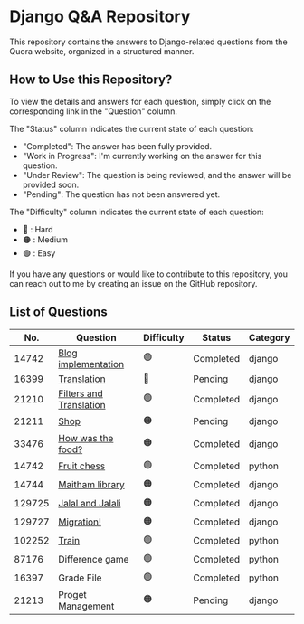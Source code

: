 # Django Q&A Repository

This repository contains the answers to Django-related questions from the Quora website, organized in a structured manner.



## How to Use this Repository?

To view the details and answers for each question, simply click on the corresponding link in the "Question" column.

The "Status" column indicates the current state of each question:
- "Completed": The answer has been fully provided.
- "Work in Progress": I'm currently working on the answer for this question.
- "Under Review": The question is being reviewed, and the answer will be provided soon.
- "Pending": The question has not been answered yet.

The "Difficulty" column indicates the current state of each question:
- 🔴 : Hard
- 🟠 : Medium
- 🟢 : Easy

If you have any questions or would like to contribute to this repository, you can reach out to me by creating an issue on the GitHub repository.

## List of Questions

| No. | Question | Difficulty | Status | Category |
| --- | --- | --- | --- | --- |
| 14742 |  [Blog implementation](questions/14742/hints.md) | 🟢 | Completed | django |
| 16399 |  [Translation](questions/16399/hints.md) | 🔴 | Pending| django |
| 21210 |  [Filters and Translation](questions/21210/hints.md) | 🟢 | Completed | django |
| 21211 |  [Shop](questions/21211/hints.md) | 🟠 |  Pending | django |
| 33476 |  [How was the food?](questions/33476/hints.md) | 🟠 | Completed | django |
| 14742 |  [Fruit chess](questions/60134/hints.md) | 🟢 | Completed | python |
| 14744 |  [Maitham library](questions/14744/hints.md) | 🟠 | Completed | django |
| 129725 |  [Jalal and Jalali](questions/129725/hints.md) | 🟠 | Completed | django |
| 129727 |  [Migration!](questions/129727/hints.md) | 🟠 | Completed | django |
| 102252 |  [Train](questions/102252/hints.md) | 🟢 | Completed | python |
| 87176 | Difference game| 🟢 | Completed | python |
| 16397 | Grade File| 🟢 | Completed | python |
| 21213 | Proget Management| 🟠 | Pending | django |





